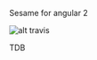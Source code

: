 Sesame for angular 2

![alt travis](https://api.travis-ci.org/vidal-community/ng2-sesame.svg?branch=master)

TDB